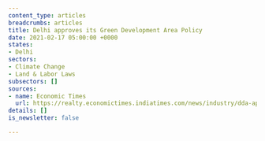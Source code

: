 ```yaml
---
content_type: articles
breadcrumbs: articles
title: Delhi approves its Green Development Area Policy
date: 2021-02-17 05:00:00 +0000
states:
- Delhi
sectors:
- Climate Change
- Land & Labor Laws
subsectors: []
sources:
- name: Economic Times
  url: https://realty.economictimes.indiatimes.com/news/industry/dda-approves-draft-green-development-area-policy-for-sustainable-development/80827270
details: []
is_newsletter: false

---
```

